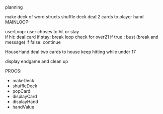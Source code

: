 
planning

 make deck of word structs
 shuffle deck
 deal 2 cards to player hand
 MAINLOOP:

 userLoop:
 user choses to hit or stay   
  if hit: deal card
  if stay: break loop
  check for over21
    if true : bust (break and message)
    if false: continue

HouseHand
  deal two cards to house
  keep hitting while under 17

display endgame and clean up

  




PROCS:
-  makeDeck
-  shuffleDeck
-  popCard
-  displayCard
-  displayHand
-  handValue


